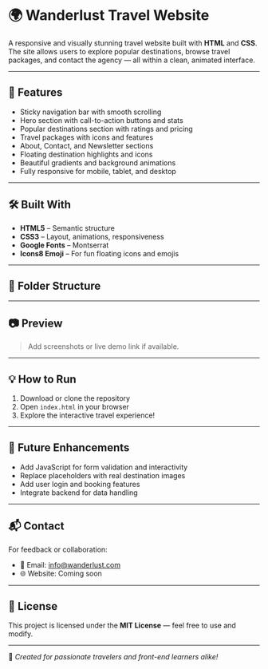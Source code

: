 # 🌍 Wanderlust Travel Website

A responsive and visually stunning travel website built with **HTML** and **CSS**. The site allows users to explore popular destinations, browse travel packages, and contact the agency — all within a clean, animated interface.

---

## 🚀 Features

- Sticky navigation bar with smooth scrolling
- Hero section with call-to-action buttons and stats
- Popular destinations section with ratings and pricing
- Travel packages with icons and features
- About, Contact, and Newsletter sections
- Floating destination highlights and icons
- Beautiful gradients and background animations
- Fully responsive for mobile, tablet, and desktop

---

## 🛠️ Built With

- **HTML5** – Semantic structure
- **CSS3** – Layout, animations, responsiveness
- **Google Fonts** – Montserrat
- **Icons8 Emoji** – For fun floating icons and emojis

---

## 📁 Folder Structure


---

## 📷 Preview

> Add screenshots or live demo link if available.

---

## 💡 How to Run

1. Download or clone the repository  
2. Open `index.html` in your browser  
3. Explore the interactive travel experience!

---

## 🧾 Future Enhancements

- Add JavaScript for form validation and interactivity
- Replace placeholders with real destination images
- Add user login and booking features
- Integrate backend for data handling

---

## 📬 Contact

For feedback or collaboration:

- 📧 Email: info@wanderlust.com
- 🌐 Website: Coming soon

---

## 📄 License

This project is licensed under the **MIT License** — feel free to use and modify.

---

🧳 _Created for passionate travelers and front-end learners alike!_
